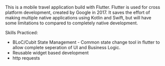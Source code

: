 This is a mobile travel application build with Flutter. Flutter is used for cross platform development, created by Google in 2017. 
It saves the effort of making multiple native applications using Kotlin and Swift, but will have some limitations to compared to completely native development.

Skills Practiced:
- BLoC/Cubit State Management - Common state change tool in flutter to allow complete seperation of UI and Business Logic.
- Reusable widget based development
- http requests
